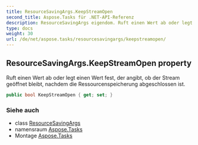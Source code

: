 ```yaml
---
title: ResourceSavingArgs.KeepStreamOpen
second_title: Aspose.Tasks für .NET-API-Referenz
description: ResourceSavingArgs eigendom. Ruft einen Wert ab oder legt einen Wert fest der angibt ob der Stream geöffnet bleibt nachdem die Ressourcenspeicherung abgeschlossen ist.
type: docs
weight: 30
url: /de/net/aspose.tasks/resourcesavingargs/keepstreamopen/
---
```

## ResourceSavingArgs.KeepStreamOpen property

Ruft einen Wert ab oder legt einen Wert fest, der angibt, ob der Stream geöffnet bleibt, nachdem die Ressourcenspeicherung abgeschlossen ist.

```csharp
public bool KeepStreamOpen { get; set; }
```

### Siehe auch

* class [ResourceSavingArgs](../)
* namensraum [Aspose.Tasks](../../resourcesavingargs/)
* Montage [Aspose.Tasks](../../../)


